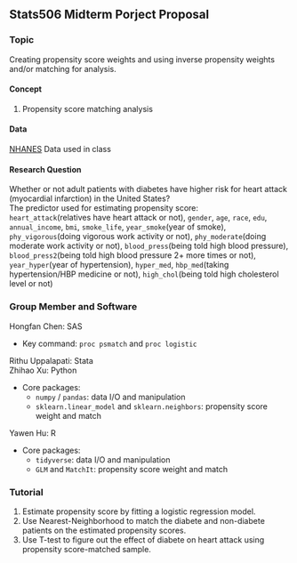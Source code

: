 ## Stats506 Midterm Porject Proposal

### Topic
Creating propensity score weights and using inverse propensity weights and/or matching for analysis.

#### Concept
1. Propensity score matching analysis
   
#### Data
[NHANES](https://www.cdc.gov/nchs/nhanes/index.htm) Data used in class

#### Research Question
Whether or not adult patients with diabetes have higher risk for heart attack (myocardial infarction) in the United States?  
The predictor used for estimating propensity score:  
`heart_attack`(relatives have heart attack or not), `gender`, `age`, `race`, `edu`, `annual_income`, `bmi`, `smoke_life`, `year_smoke`(year of smoke), `phy_vigorous`(doing vigorous work activity or not), `phy_moderate`(doing moderate work activity or not), `blood_press`(being told high blood pressure), `blood_press2`(being told high blood pressure 2+ more times or not), `year_hyper`(year of hypertension), `hyper_med`, `hbp_med`(taking hypertension/HBP medicine or not), `high_chol`(being told high cholesterol level or not)


### Group Member and Software
Hongfan Chen: SAS  
- Key command: `proc psmatch` and `proc logistic`
  
Rithu Uppalapati: Stata  
Zhihao Xu: Python
- Core packages: 
    - `numpy` / `pandas`: data I/O and manipulation  
    - `sklearn.linear_model` and `sklearn.neighbors`: propensity score weight and match  

Yawen Hu: R
- Core packages: 
    - `tidyverse`: data I/O and manipulation  
    - `GLM` and `MatchIt`: propensity score weight and match 

### Tutorial
1. Estimate propensity score by fitting a logistic regression model.
2. Use Nearest-Neighborhood to match the diabete and non-diabete patients on the estimated propensity scores.
3. Use T-test to figure out the effect of diabete on heart attack using propensity score-matched sample.